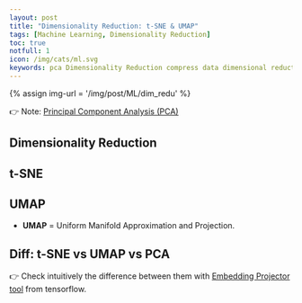 ```yaml
---
layout: post
title: "Dimensionality Reduction: t-SNE & UMAP"
tags: [Machine Learning, Dimensionality Reduction]
toc: true
notfull: 1
icon: /img/cats/ml.svg
keywords: pca Dimensionality Reduction compress data dimensional reduction speed up algorithms or to visualize data feature selection Feature pca
---
```


{% assign img-url = '/img/post/ML/dim_redu' %}

👉 Note: [Principal Component Analysis (PCA)](/principal-component-analysis/)

## Dimensionality Reduction

## t-SNE

## UMAP

- **UMAP** = Uniform Manifold Approximation and Projection.

## Diff: t-SNE vs UMAP vs PCA

👉 Check intuitively the difference between them with [Embedding Projector tool](http://projector.tensorflow.org/) from tensorflow.